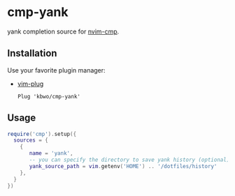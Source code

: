 cmp-yank
========

yank completion source for [nvim-cmp](https://github.com/hrsh7th/nvim-cmp).

Installation
------------

Use your favorite plugin manager:

- [vim-plug](https://github.com/junegunn/vim-plug)
  ```vim
  Plug 'kbwo/cmp-yank'
  ```

Usage
-----
```lua
require('cmp').setup({
  sources = {
    {
       name = 'yank',
       -- you can specify the directory to save yank history (optional)
       yank_source_path = vim.getenv('HOME') .. '/dotfiles/history'
    },
  }
})
```

